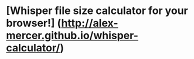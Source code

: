 # [Whisper file size calculator for your browser!] (http://alex-mercer.github.io/whisper-calculator/)
